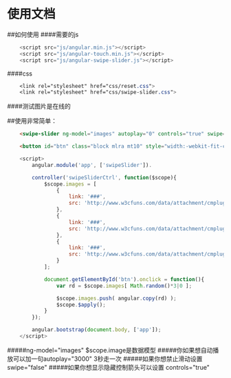 使用文档
=============
##如何使用
####需要的js
```javascript
    <script src="js/angular.min.js"></script>
    <script src="js/angular-touch.min.js"></script>
	<script src="js/angular-swipe-slider.js"></script>
```
####css
```css
    <link rel="stylesheet" href="css/reset.css">
    <link rel="stylesheet" href="css/swipe-slider.css">
```
####测试图片是在线的

##使用非常简单：
```html
    <swipe-slider ng-model="images" autoplay="0" controls="true" swipe="true"></swipe-slider>

    <button id="btn" class="block mlra mt10" style="width:-webkit-fit-content; width:fit-content;">click add image</button>
```
```javascript
    <script>
        angular.module('app', ['swipeSlider']).

        controller('swipeSliderCtrl', function($scope){
            $scope.images = [
                {
                    link: '###',
                    src: 'http://www.w3cfuns.com/data/attachment/cmplugin/W3Cfuns_Adv/portal/index/focus/201412/22/142440dy2rb2bzkw2boblk.jpg'
                },
                {
                    link: '###',
                    src: 'http://www.w3cfuns.com/data/attachment/cmplugin/W3Cfuns_Adv/portal/index/focus/201412/30/173456gagqrgl5qal2e5xx.jpg'
                },
                {
                    link: '###',
                    src: 'http://www.w3cfuns.com/data/attachment/cmplugin/W3Cfuns_Adv/portal/index/focus/201412/26/171018mxa3zbe8q6bzjvkw.jpg'
                }
            ];

            document.getElementById('btn').onclick = function(){
                var rd = $scope.images[ Math.random()*3|0 ];

                $scope.images.push( angular.copy(rd) );
                $scope.$apply();
            }
        });

    	angular.bootstrap(document.body, ['app']);
    </script>
```

#####ng-model="images" $scope.image是数据模型
#####你如果想自动播放可以加一句autoplay="3000" 3秒走一次
#####如果你想禁止滑动设置swipe="false"
#####如果你想显示隐藏控制箭头可以设置  controls="true"
   
